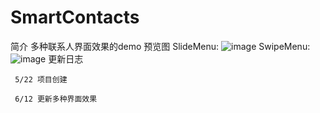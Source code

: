 # SmartContacts

简介
     多种联系人界面效果的demo
预览图
     SlideMenu:
     ![image](https://github.com/HD1992/DemoContacts/blob/master/screenshot/SlideMenu.gif)
     SwipeMenu:
     ![image](https://github.com/HD1992/DemoContacts/blob/master/screenshot/SwipeMenu.gif)
更新日志

     5/22 项目创建

     6/12 更新多种界面效果
     
